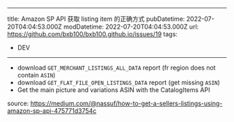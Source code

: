 
---
title: Amazon SP API 获取 listing item 的正确方式
pubDatetime: 2022-07-20T04:04:53.000Z
modDatetime: 2022-07-20T04:04:53.000Z
url: https://github.com/bxb100/bxb100.github.io/issues/19
tags:
  - DEV

---

* download `GET_MERCHANT_LISTINGS_ALL_DATA` report (fr region does not contain `ASIN`)
* download `GET_FLAT_FILE_OPEN_LISTINGS_DATA` report (get missing `ASIN`)
* Get the main picture and variations ASIN with the CatalogItems API


source: https://medium.com/@nassuf/how-to-get-a-sellers-listings-using-amazon-sp-api-475771d3754c

